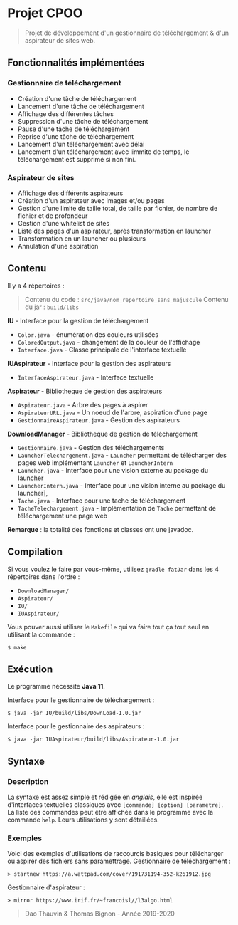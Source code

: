 # Projet CPOO

> Projet de développement d'un gestionnaire de téléchargement & d'un aspirateur de sites web.

## Fonctionnalités implémentées

### Gestionnaire de téléchargement
- Création d'une tâche de téléchargement
- Lancement d'une tâche de téléchargement  
- Affichage des différentes tâches  
- Suppression d'une tâche de téléchargement  
- Pause d'une tâche de téléchargement  
- Reprise d'une tâche de téléchargement  
- Lancement d'un téléchargement avec délai  
- Lancement d'un téléchargement avec limmite de temps, le téléchargement est supprimé si non fini.  
  
### Aspirateur de sites
- Affichage des différents aspirateurs  
- Création d'un aspirateur avec images et/ou pages  
- Gestion d'une limite de taille total, de taille par fichier, de nombre de fichier et de profondeur  
- Gestion d'une whitelist de sites  
- Liste des pages d'un aspirateur, après transformation en launcher
- Transformation en un launcher ou plusieurs  
- Annulation d'une aspiration  
  
## Contenu  
Il y a 4 répertoires : 
> Contenu du code : `src/java/nom_repertoire_sans_majuscule`
> Contenu du jar : `build/libs` 

**IU**  - Interface pour la gestion de téléchargement
- `Color.java` - énumération des couleurs utilisées
- `ColoredOutput.java` - changement de la couleur de l'affichage 
- `Interface.java` - Classe principale de l'interface textuelle

**IUAspirateur** - Interface pour la gestion des aspirateurs
- `InterfaceAspirateur.java`  - Interface textuelle
  
**Aspirateur**  - Bibliotheque de gestion des aspirateurs  
- `Aspirateur.java` - Arbre des pages à aspirer
- `AspirateurURL.java` - Un noeud de l'arbre, aspiration d'une page
- `GestionnaireAspirateur.java` - Gestion des aspirateurs

**DownloadManager** - Bibliotheque de gestion de téléchargement
- `Gestionnaire.java` - Gestion des téléchargements
- `LauncherTelechargement.java` - `Launcher` permettant de télécharger des pages web implémentant `Launcher` et `LauncherIntern`   
- `Launcher.java` - Interface pour une vision externe au package du launcher 
- `LauncherIntern.java` - Interface pour une vision interne au package du launcher],   
- `Tache.java` - Interface pour une tache de téléchargement
- `TacheTelechargement.java` - Implémentation de `Tache` permettant de téléchargement une page web

**Remarque** : la totalité des fonctions et classes ont une javadoc.
  
## Compilation
  
   Si vous voulez le faire par vous-même, utilisez `gradle fatJar` dans les 4 répertoires dans l'ordre :  
- `DownloadManager/`
- `Aspirateur/`
- `IU/`
- `IUAspirateur/`

Vous pouver aussi utiliser le `Makefile` qui va faire tout ça tout seul en utilisant la commande :
    
    $ make
        
## Exécution

Le programme nécessite **Java 11**.

Interface pour le gestionnaire de téléchargement :  

    $ java -jar IU/build/libs/DownLoad-1.0.jar  

Interface pour le gestionnaire des aspirateurs :  

    $ java -jar IUAspirateur/build/libs/Aspirateur-1.0.jar  

## Syntaxe

### Description
La syntaxe est assez simple et rédigée en *anglais*, elle est inspirée d'interfaces textuelles classiques avec `[commande] [option] [paramêtre]`. La liste des commandes peut être affichée dans le programme avec la commande  `help`. Leurs utilisations y sont détaillées.

### Exemples
Voici des exemples d'utilisations de raccourcis basiques pour télécharger ou aspirer des fichiers sans paramettrage.
Gestionnaire de téléchargement :  

    > startnew https://a.wattpad.com/cover/191731194-352-k261912.jpg

Gestionnaire d'aspirateur :  

    > mirror https://www.irif.fr/~francoisl//l3algo.html  
      
> Dao Thauvin & Thomas Bignon - Année 2019-2020
